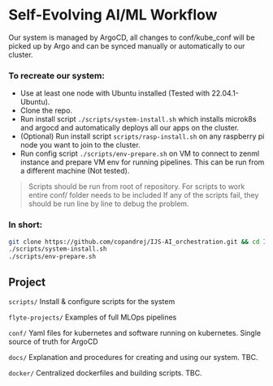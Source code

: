 # Self-Evolving AI/ML Workflow

Our system is managed by ArgoCD, all changes to conf/kube_conf will be picked up by Argo and can be synced manually or automatically to our cluster.

### To recreate our system:
- Use at least one node with Ubuntu installed (Tested with 22.04.1-Ubuntu).
- Clone the repo.
- Run install script `./scripts/system-install.sh` which installs microk8s and argocd and automatically deploys all our apps on the cluster.
- (Optional) Run install script `scripts/rasp-install.sh` on any raspberry pi node you want to join to the cluster.
- Run config script `./scripts/env-prepare.sh` on VM to connect to zenml instance and prepare VM env for running pipelines. This can be run from a different machine (Not tested).

> Scripts should be run from root of repository.
> For scripts to work entire conf/ folder needs to be included
> If any of the scripts fail, they should be run line by line to debug the problem.

### In short:
```bash
git clone https://github.com/copandrej/IJS-AI_orchestration.git && cd IJS-AI_orchestration/
./scripts/system-install.sh
./scripts/env-prepare.sh
```

## Project
`scripts/`
Install & configure scripts for the system

`flyte-projects/`
Examples of full MLOps pipelines

`conf/`
Yaml files for kubernetes and software running on kubernetes. Single source of truth for ArgoCD

`docs/`
Explanation and procedures for creating and using our system. TBC.

`docker/`
Centralized dockerfiles and building scripts. TBC.

